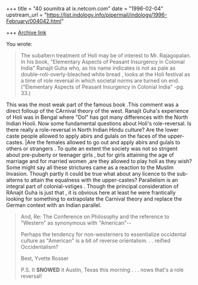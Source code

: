 +++
title = "40 soumitra at ix.netcom.com"
date = "1996-02-04"
upstream_url = "https://list.indology.info/pipermail/indology/1996-February/004042.html"

+++
[Archive link](https://list.indology.info/pipermail/indology/1996-February/004042.html)

You wrote: 
>
>The subaltern treatment of Holi may be of interest to  Mr. 
Rajagopalan.  In
>his book, "Elementary Aspects of Peasant Insurgency in Colonial India"
>Ranajit Guha who, as his name indicates is not as pale as
>double-roti-overly-bleached white bread <g>, looks at the Holi 
festival as
>a time of role reversal in which societal norms are turned on end.
>("Elementary Aspects of Peasant Insurgency in Colonial India" -pg. 
33.)

This was the most weak part of the famous book .This comment was a 
direct folloup of the CArnival theory of the west. Ranajit Guha's 
experience of Holi was in Bengal where "Dol" has got many differences 
with the North Indian Hooli. Now some fundamental questions about 
Holi's role-reversal. Is there really a role-reversal in North Indian 
Hindu culture? Are the lower caste people allowed to apply abirs and 
gulals on the faces of the upper-castes. |Are the females allowed to go 
out and apply abirs and gulals to others or strangers . To quite an 
extent the society was not so strigent about pre-puberty or teenager 
girls , but for girls attaining the age of marriage and for married 
women ,are they allowed to play holi as they wish? Some might say all 
these strictures came as a reaction to the Muslim Invasion. Though 
partly it could be true what about any licence to the sub-alterns to 
attain the equalness with the upper-castes? 
Parallelism is an integral part of colonial-vstiges . Though the 
principal consideration of RAnajit Guha is just that , it is obvious 
here at least he were frantically looking for something to extrapolate 
the Carnival theory and replace the German context with an Indian 
parallel.


>
>And, Re:
>The Conference on Philosophy and the reference to "Western" as 
synonymous
>with "American"--
>
>Perhaps the tendency for non-westerners to essentialize occidental 
culture
>as "American" is a bit of reverse orientalism. . .  reified 
Occidentalism?
>
>Best,
>Yvette Rosser
>
>P.S.  It **SNOWED** it Austin, Texas this morning . . . nows that's a 
role
>reversal!
>
>
>
>





